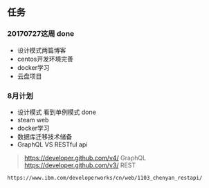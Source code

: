 ## 任务
### 20170727这周 done
* 设计模式两篇博客
* centos开发环境完善
* docker学习
* 云盘项目

### 8月计划
* 设计模式 看到单例模式 done
* steam web
* docker学习
* 数据库迁移技术储备
* GraphQL VS RESTful api  
 >   https://developer.github.com/v4/ GraphQL
    https://developer.github.com/v3/ REST
    
    https://www.ibm.com/developerworks/cn/web/1103_chenyan_restapi/
